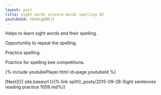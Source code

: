 ```yaml
---
layout: post
title: sight words science words spelling 83
youtubeId: hEXHcg8B5jI
---
```

 
 
Helps to learn sight words and their spelling.

Opportunitiy to repeat the spelling. 

Practice spelling. 
 
Practice for spelling bee competitions. 
 
{% include youtubePlayer.html id=page.youtubeId %}
 
 

[Next]({{ site.baseurl }}{% link  split1/_posts/2015-09-28-Sight sentences reading practice 1059.md%})
 
